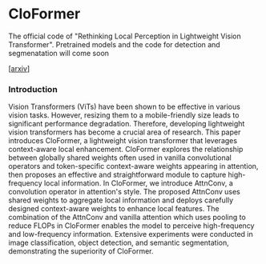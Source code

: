 # CloFormer
The official code of "Rethinking Local Perception in Lightweight Vision Transformer". Pretrained models and the code for detection and segmenatation will come soon

[[arxiv](https://arxiv.org/abs/2303.17803)]

### Introduction
Vision Transformers (ViTs) have been shown to be effective in various vision tasks. However, resizing them to a mobile-friendly size leads to significant performance degradation. Therefore, developing lightweight vision transformers has become a crucial area of research. This paper introduces CloFormer, a lightweight vision transformer that leverages context-aware local enhancement. CloFormer explores the relationship between globally shared weights often used in vanilla convolutional operators and token-specific context-aware weights appearing in attention, then proposes an effective and straightforward module to capture high-frequency local information. In CloFormer, we introduce AttnConv, a convolution operator in attention's style. The proposed AttnConv uses shared weights to aggregate local information and deploys carefully designed context-aware weights to enhance local features. The combination of the AttnConv and vanilla attention which uses pooling to reduce FLOPs in CloFormer enables the model to perceive high-frequency and low-frequency information. Extensive experiments were conducted in image classification, object detection, and semantic segmentation, demonstrating the superiority of CloFormer.
